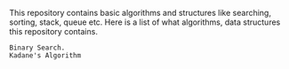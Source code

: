 This repository contains basic algorithms and structures like searching, sorting, stack, queue etc.
Here is a list of what algorithms, data structures this repository contains.

    Binary Search.  
    Kadane's Algorithm
